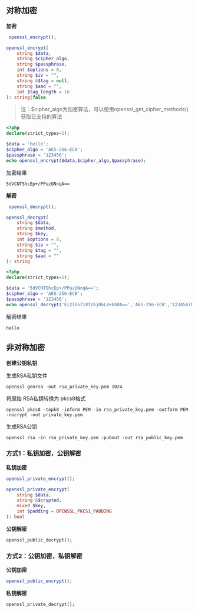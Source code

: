 ## 对称加密

**加密**

```php
 openssl_encrypt();
```

```php
openssl_encrypt(
    string $data,
    string $cipher_algo,
    string $passphrase,
    int $options = 0,
    string $iv = "",
    string &$tag = null,
    string $aad = "",
    int $tag_length = 16
): string|false
```

> 注：$cipher_algo为加密算法，可以使用openssl_get_cipher_methods()获取已支持的算法

```php
<?php
declare(strict_types=1);

$data = 'hello';
$cipher_algo = 'AES-256-ECB';
$passphrase = '123456';
echo openssl_encrypt($data,$cipher_algo,$passphrase);
```

加密结果

```
5dVCNTShcEp+/PPuzONnqA==
```

**解密**

```php
 openssl_decrypt();
```

```php
openssl_decrypt(
    string $data,
    string $method,
    string $key,
    int $options = 0,
    string $iv = "",
    string $tag = "",
    string $aad = ""
): string
```

```php
<?php
declare(strict_types=1);

$data = '5dVCNTShcEp+/PPuzONnqA==';
$cipher_algo = 'AES-256-ECB';
$passphrase = '123456';
echo openssl_decrypt('Ei2lhn7i8fzbjO6L8+bh0A==','AES-256-ECB','12345678');
```

解密结果

```
hello
```



## 非对称加密

**创建公钥私钥**

生成RSA私钥文件

```
openssl genrsa -out rsa_private_key.pem 1024
```

将原始 RSA私钥转换为 pkcs8格式

```
openssl pkcs8 -topk8 -inform PEM -in rsa_private_key.pem -outform PEM -nocrypt -out private_key.pem
```

生成RSA公钥 

```
openssl rsa -in rsa_private_key.pem -pubout -out rsa_public_key.pem
```

### 方式1：私钥加密，公钥解密

**私钥加密**

```php
openssl_private_encrypt();
```

```php
openssl_private_encrypt(
    string $data,
    string &$crypted,
    mixed $key,
    int $padding = OPENSSL_PKCS1_PADDING
): bool
```

**公钥解密**

```
openssl_public_decrypt();
```

### 方式2：公钥加密，私钥解密

**公钥加密**

```php
openssl_public_encrypt();
```

**私钥解密**

```
openssl_private_decrypt();
```

